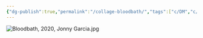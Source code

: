 ```yaml
---
{"dg-publish":true,"permalink":"/collage-bloodbath/","tags":["c/DM","c/commission","c/2020","c/wall","c/red","c/bathtube","c/crack","c/tile"],"created":"2024-01-17T12:00:57.546-05:00","updated":"2024-01-17T12:09:49.948-05:00"}
---
```



![Bloodbath, 2020, Jonny Garcia.jpg](/img/user/MEDIA/Bloodbath,%202020,%20Jonny%20Garcia.jpg)
